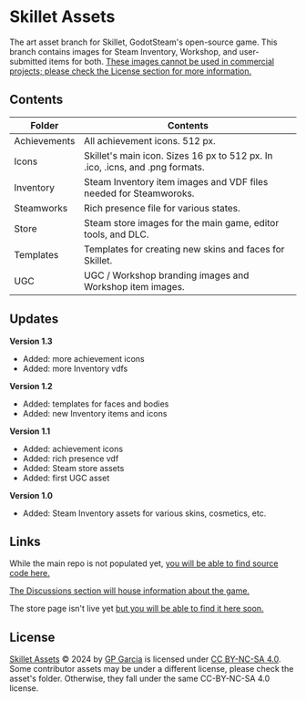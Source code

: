 # Skillet Assets
The art asset branch for Skillet, GodotSteam's open-source game. This branch contains images for Steam Inventory, Workshop, and user-submitted items for both.  [These images cannot be used in commercial projects; please check the License section for more information.](#License)

## Contents

| Folder       | Contents                                                                      |
| ------------ | ----------------------------------------------------------------------------- |
| Achievements | All achievement icons. 512 px.                                                |
| Icons        | Skillet's main icon. Sizes 16 px to 512 px. In .ico, .icns, and .png formats. |
| Inventory    | Steam Inventory item images and VDF files needed for Steamworoks.             |
| Steamworks   | Rich presence file for various states.                                        |
| Store        | Steam store images for the main game, editor tools, and DLC.                  |
| Templates    | Templates for creating new skins and faces for Skillet.                       |
| UGC          | UGC / Workshop branding images and Workshop item images.                      |

## Updates

**Version 1.3**
- Added: more achievement icons
- Added: more Inventory vdfs

**Version 1.2**
- Added: templates for faces and bodies
- Added: new Inventory items and icons

**Version 1.1**
- Added: achievement icons
- Added: rich presence vdf
- Added: Steam store assets
- Added: first UGC asset

**Version 1.0**
- Added: Steam Inventory assets for various skins, cosmetics, etc.

## Links
While the main repo is not populated yet, [you will be able to find source code here.](https://github.com/GodotSteam/Skillet)

[The Discussions section will house information about the game.](https://github.com/GodotSteam/Skillet/discussions)

The store page isn't live yet [but you will be able to find it here soon.](https://store.steampowered.com/app/3013040/Skillet/)

## License
[Skillet Assets](https://github.com/GodotSteam/Skillet-Assets) © 2024 by [GP Garcia](https://grampsgarcia.com/) is licensed under [CC BY-NC-SA 4.0](https://creativecommons.org/licenses/by-nc-sa/4.0/?ref=chooser-v1).  Some contributor assets may be under a different license, please check the asset's folder.  Otherwise, they fall under the same CC-BY-NC-SA 4.0 license.